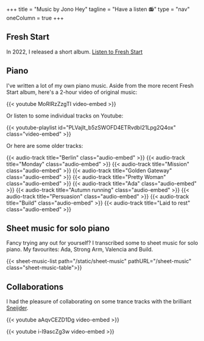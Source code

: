 +++
title = "Music by Jono Hey"
tagline = "Have a listen 📻"
type = "nav"
oneColumn = true
+++

## Fresh Start
In 2022, I released a short album.
[Listen to Fresh Start](https://tr.ee/otzCiGvhc7)

## Piano

I've written a lot of my own piano music. Aside from the more recent Fresh Start album, here's a 2-hour video of original music:

{{< youtube MoRIRzZzgTI video-embed >}}

Or listen to some individual tracks on Youtube:

{{< youtube-playlist id="PLVajIt_b5zSWOFD4ETRvdbI21Lpg2Q4ox" class="video-embed" >}}

Or here are some older tracks:

{{< audio-track title="Berlin" class="audio-embed" >}}
{{< audio-track title="Monday" class="audio-embed" >}}
{{< audio-track title="Mission" class="audio-embed" >}}
{{< audio-track title="Golden Gateway" class="audio-embed" >}}
{{< audio-track title="Pretty Woman" class="audio-embed" >}}
{{< audio-track title="Ada" class="audio-embed" >}}
{{< audio-track title="Autumn running" class="audio-embed" >}}
{{< audio-track title="Persuasion" class="audio-embed" >}}
{{< audio-track title="Build" class="audio-embed" >}}
{{< audio-track title="Laid to rest" class="audio-embed" >}}


## Sheet music for solo piano

Fancy trying any out for yourself? I transcribed some to sheet music for solo piano. My favourites: Ada, Strong Arm, Valencia and Build.

{{< sheet-music-list path="/static/sheet-music" pathURL="/sheet-music" class="sheet-music-table">}}


## Collaborations

I had the pleasure of collaborating on some trance tracks with the brilliant [Sneijder](https://soundcloud.com/sneijder).

{{< youtube aAqvCEZD1Dg video-embed >}}

{{< youtube i-I9ascZg3w video-embed >}}
